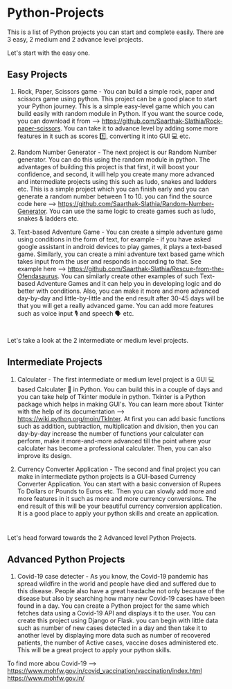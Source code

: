 # Python-Projects
This is a list of Python projects you can start and complete easily. There are 3 easy, 2 medium and 2 advance level projects.

Let's start with the easy one.
## Easy Projects
1. Rock, Paper, Scissors game - You can build a simple rock, paper and scissors game using python. This project can be a good place to start your Python journey. This is a simple easy-level game which you can build easily with random module in Python. If you want the source code, you can download it from --> https://github.com/Saarthak-Slathia/Rock-paper-scissors.
You can take it to advance level by adding some more features in it such as scores 1️⃣, converting it into GUI 💻 etc.

2. Random Number Generator - The next project is our Random Number generator. You can do this using the random module in python. The advantages of building this project is that first, it will boost your confidence, and second, it will help you create many more advanced and intermediate projects using this such as ludo, snakes and ladders etc. This is a simple project which you can finish early and you can generate a random number between 1 to 10. you can find the source code here --> https://github.com/Saarthak-Slathia/Random-Number-Generator.
You can use the same logic to create games such as ludo, snakes & ladders etc.

3. Text-based Adventure Game - You can create a simple adventure game using conditions in the form of text, for example - if you have asked google assistant in android devices to play games, it plays a text-based game. Similarly, you can create a mini adventure text based game which takes input from the user and responds in according to that. 
See example here --> https://github.com/Saarthak-Slathia/Rescue-from-the-Ofendasaurus.
You can similarly create other examples of such Text-based Adventure Games and it can help you in developing logic and do better with conditions. Also, you can make it more and more advanced day-by-day and little-by-little and the end result after 30-45 days will be that you will get a really advanced game. You can add more features such as voice input 🎙 and speech 🗣 etc.
#
Let's take a look at the 2 intermediate or medium level projects.

## Intermediate Projects
1. Calculater - The first intermediate or medium level project is a GUI 💻 based Calculater 📱 in Python. You can build this in a couple of days and you can take help of Tkinter module in python. Tkinter is a Python package which helps in making GUI's. You can learn more about Tkinter with the help of its documentation --> https://wiki.python.org/moin/TkInter. 
At first you can add basic functions such as addition, subtraction, multiplication and division, then you can day-by-day increase the number of functions your calculater can perform, make it more-and-more advanced till the point where your calculater has become a professional calculater. Then, you can also improve its design.

2. Currency Converter Application - The second and final project you can make in intermediate python projects is a GUI-based Currency Converter Application. You can start with a basic conversion of Rupees To Dollars or Pounds to Euros etc. Then you can slowly add more and more features in it such as more and more currency conversions. The end result of this will be your beautiful currency conversion application. It is a good place to apply your python skills and create an application.

#
Let's head forward towards the 2 Advanced level Python Projects.

## Advanced Python Projects
1. Covid-19 case detecter - As you know, the Covid-19 pandemic has spread wildfire in the world and people have died and suffered due to this disease. People also have a great headache not only because of the disease but also by searching how many new Covid-19 cases have been found in a day. You can create a Python project for the same which fetches data using a Covid-19 API and displays it to the user. You can create this project using Django or Flask. you can begin with little data such as number of new cases detected in a day and then take it to another level by displaying more data such as number of recovered patients, the number of Active cases, vaccine doses administered etc. This will be a great project to apply your python skills.

To find more abou Covid-19 --> https://www.mohfw.gov.in/covid_vaccination/vaccination/index.html 
                               https://www.mohfw.gov.in/

